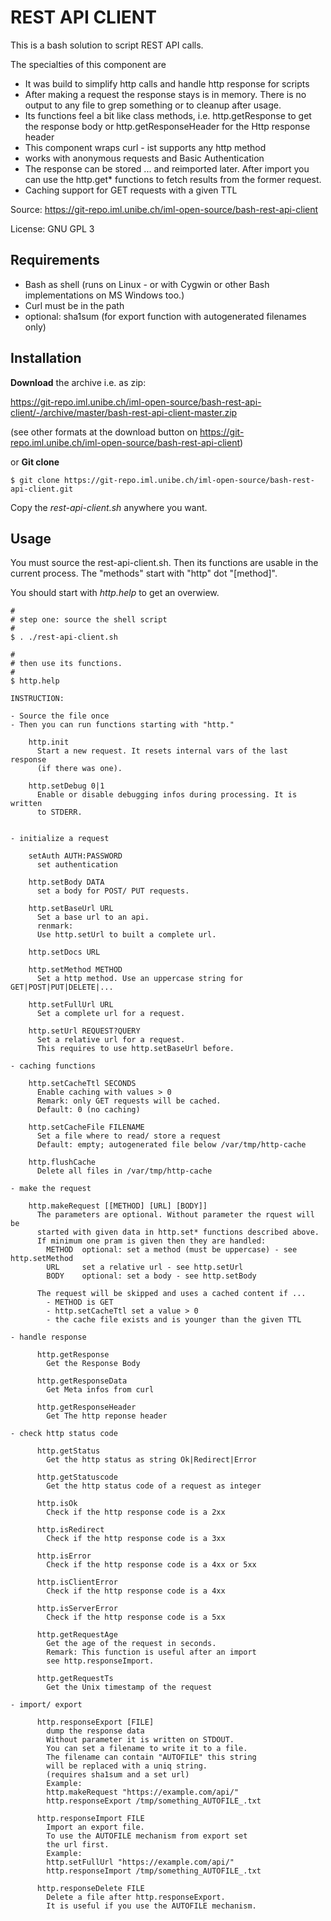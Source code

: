 # REST API CLIENT #

This is a bash solution to script REST API calls.

The specialties of this component are

* It was build to simplify http calls and handle http response for scripts
* After making a request the response stays is in memory. There is no output to any file to grep something or to cleanup after usage.
* Its functions feel a bit like class methods, i.e. http.getResponse to get the response body or http.getResponseHeader for the Http response header
* This component wraps curl - ist supports any http method
* works with anonymous requests and Basic Authentication
* The response can be stored ... and reimported later. After import you can use the http.get* functions to fetch results from the former request.
* Caching support for GET requests with a given TTL


Source: https://git-repo.iml.unibe.ch/iml-open-source/bash-rest-api-client

License: GNU GPL 3


## Requirements ##

* Bash as shell (runs on Linux - or with Cygwin or other Bash implementations on MS Windows too.)
* Curl must be in the path
* optional: sha1sum (for export function with autogenerated filenames only)


## Installation ##

**Download** the archive i.e. as zip:

https://git-repo.iml.unibe.ch/iml-open-source/bash-rest-api-client/-/archive/master/bash-rest-api-client-master.zip

(see other formats at the download button on https://git-repo.iml.unibe.ch/iml-open-source/bash-rest-api-client)

or **Git clone**

```
$ git clone https://git-repo.iml.unibe.ch/iml-open-source/bash-rest-api-client.git
```

Copy the *rest-api-client.sh* anywhere you want.


## Usage ##

You must source the rest-api-client.sh. Then its functions are usable in the current process.
The "methods" start with "http" dot "[method]".

You should start with *http.help* to get an overwiew.


```
#
# step one: source the shell script
#
$ . ./rest-api-client.sh

#
# then use its functions.
#
$ http.help

INSTRUCTION:

- Source the file once
- Then you can run functions starting with "http."

    http.init
      Start a new request. It resets internal vars of the last response
      (if there was one).

    http.setDebug 0|1
      Enable or disable debugging infos during processing. It is written
      to STDERR.


- initialize a request

    setAuth AUTH:PASSWORD
      set authentication

    http.setBody DATA
      set a body for POST/ PUT requests.

    http.setBaseUrl URL
      Set a base url to an api.
      renmark:
      Use http.setUrl to built a complete url.

    http.setDocs URL

    http.setMethod METHOD
      Set a http method. Use an uppercase string for GET|POST|PUT|DELETE|...

    http.setFullUrl URL
      Set a complete url for a request.

    http.setUrl REQUEST?QUERY
      Set a relative url for a request.
      This requires to use http.setBaseUrl before.

- caching functions

    http.setCacheTtl SECONDS
      Enable caching with values > 0
      Remark: only GET requests will be cached.
      Default: 0 (no caching)

    http.setCacheFile FILENAME
      Set a file where to read/ store a request
      Default: empty; autogenerated file below /var/tmp/http-cache

    http.flushCache
      Delete all files in /var/tmp/http-cache

- make the request

    http.makeRequest [[METHOD] [URL] [BODY]]
      The parameters are optional. Without parameter the rquest will be
      started with given data in http.set* functions described above.
      If minimum one pram is given then they are handled:
        METHOD  optional: set a method (must be uppercase) - see http.setMethod
        URL     set a relative url - see http.setUrl
        BODY    optional: set a body - see http.setBody

      The request will be skipped and uses a cached content if ...
        - METHOD is GET
        - http.setCacheTtl set a value > 0
        - the cache file exists and is younger than the given TTL

- handle response

      http.getResponse
        Get the Response Body

      http.getResponseData
        Get Meta infos from curl

      http.getResponseHeader
        Get The http reponse header

- check http status code

      http.getStatus
        Get the http status as string Ok|Redirect|Error

      http.getStatuscode
        Get the http status code of a request as integer

      http.isOk
        Check if the http response code is a 2xx

      http.isRedirect
        Check if the http response code is a 3xx

      http.isError
        Check if the http response code is a 4xx or 5xx

      http.isClientError
        Check if the http response code is a 4xx

      http.isServerError
        Check if the http response code is a 5xx

      http.getRequestAge
        Get the age of the request in seconds.
        Remark: This function is useful after an import
        see http.responseImport.

      http.getRequestTs
        Get the Unix timestamp of the request

- import/ export

      http.responseExport [FILE]
        dump the response data
        Without parameter it is written on STDOUT.
        You can set a filename to write it to a file.
        The filename can contain "AUTOFILE" this string
        will be replaced with a uniq string.
        (requires sha1sum and a set url)
        Example:
        http.makeRequest "https://example.com/api/"
        http.responseExport /tmp/something_AUTOFILE_.txt

      http.responseImport FILE
        Import an export file.
        To use the AUTOFILE mechanism from export set
        the url first.
        Example:
        http.setFullUrl "https://example.com/api/"
        http.responseImport /tmp/something_AUTOFILE_.txt

      http.responseDelete FILE
        Delete a file after http.responseExport.
        It is useful if you use the AUTOFILE mechanism.

```
